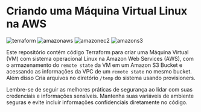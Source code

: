 # Criando uma Máquina Virtual Linux na AWS

![terraform](https://img.shields.io/badge/-terraform-white?style=for-the-badge&logo=terraform&color=7B42BC&logoColor=white)
![amazonaws](https://img.shields.io/badge/-Amazon_Web_Services-white?style=for-the-badge&logo=amazonaws&color=232F3E&logoColor=white)
![amazonec2](https://img.shields.io/badge/-Amazon_EC2-white?style=for-the-badge&logo=amazonec2&color=ff9900&logoColor=white)
![amazons3](https://img.shields.io/badge/-Amazon_S3-white?style=for-the-badge&logo=amazons3&color=569A31&logoColor=white)

Este repositório contém código Terraform para criar uma Máquina Virtual (VM) com sistema operacional Linux na Amazon Web Services (AWS), com o armazenamento do `remote state` da VM em um Amazon S3 Bucket e acessando as informações da VPC de um `remote state` no mesmo bucket. Além disso Cria arquivos no diretório `/temp` do sistema usando provisioners.

Lembre-se de seguir as melhores práticas de segurança ao lidar com suas credenciais e informações sensíveis. Mantenha suas variáveis de ambiente seguras e evite incluir informações confidenciais diretamente no código.